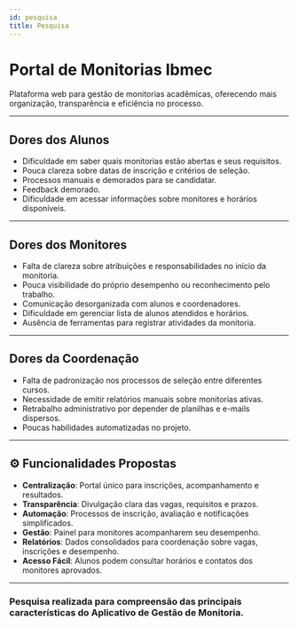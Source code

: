 ```yaml
---
id: pesquisa
title: Pesquisa
---
```


# Portal de Monitorias Ibmec

Plataforma web para gestão de monitorias acadêmicas, oferecendo mais organização, transparência e eficiência no processo.

------

## Dores dos Alunos
- Dificuldade em saber quais monitorias estão abertas e seus requisitos.  
- Pouca clareza sobre datas de inscrição e critérios de seleção.  
- Processos manuais e demorados para se candidatar.  
- Feedback demorado.  
- Dificuldade em acessar informações sobre monitores e horários disponíveis.  

------

## Dores dos Monitores
- Falta de clareza sobre atribuições e responsabilidades no início da monitoria.  
- Pouca visibilidade do próprio desempenho ou reconhecimento pelo trabalho.  
- Comunicação desorganizada com alunos e coordenadores.  
- Dificuldade em gerenciar lista de alunos atendidos e horários.  
- Ausência de ferramentas para registrar atividades da monitoria. 

-------

## Dores da Coordenação
- Falta de padronização nos processos de seleção entre diferentes cursos.  
- Necessidade de emitir relatórios manuais sobre monitorias ativas.  
- Retrabalho administrativo por depender de planilhas e e-mails dispersos.
- Poucas habilidades automatizadas no projeto. 

-------

## ⚙️ Funcionalidades Propostas
- **Centralização**: Portal único para inscrições, acompanhamento e resultados.  
- **Transparência**: Divulgação clara das vagas, requisitos e prazos.  
- **Automação**: Processos de inscrição, avaliação e notificações simplificados.  
- **Gestão**: Painel para monitores acompanharem seu desempenho.  
- **Relatórios**: Dados consolidados para coordenação sobre vagas, inscrições e desempenho.  
- **Acesso Fácil**: Alunos podem consultar horários e contatos dos monitores aprovados.  

--------



### Pesquisa realizada para compreensão das principais características do Aplicativo de **Gestão de Monitoria**. 

